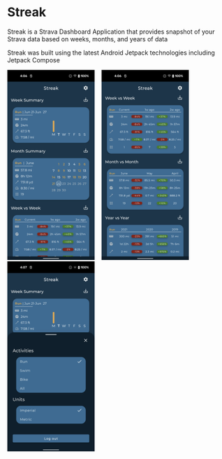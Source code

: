 # Streak #

Streak is a Strava Dashboard Application that provides snapshot of your Strava data based on weeks,
months, and years of data

Streak was built using the latest Android Jetpack technologies including Jetpack Compose

<img src="/demo/home.png" width="200">&nbsp;&nbsp;&nbsp;&nbsp;<img src="/demo/home_bottom.png" width="200">
&nbsp;&nbsp;&nbsp;&nbsp;<img src="/demo/settings.png" width="200">
